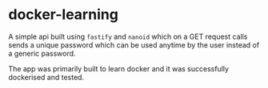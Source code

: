 # docker-learning

A simple api built using `fastify` and `nanoid` which on a GET request calls sends a unique password which can be used anytime by the user instead of a generic password.

The app was primarily built to learn docker and it was successfully dockerised and tested.
